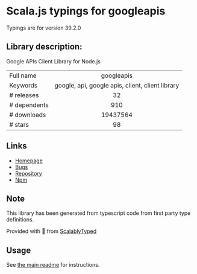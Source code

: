 
# Scala.js typings for googleapis

Typings are for version 39.2.0

## Library description:
Google APIs Client Library for Node.js

|                    |                 |
| ------------------ | :-------------: |
| Full name          | googleapis |
| Keywords           | google, api, google apis, client, client library |
| # releases         | 32 |
| # dependents       | 910 |
| # downloads        | 19437564 |
| # stars            | 98 |

## Links
- [Homepage](https://github.com/googleapis/google-api-nodejs-client#readme)
- [Bugs](https://github.com/googleapis/google-api-nodejs-client/issues)
- [Repository](https://github.com/googleapis/google-api-nodejs-client)
- [Npm](https://www.npmjs.com/package/googleapis)
    


## Note
This library has been generated from typescript code from first party type definitions.

Provided with :purple_heart: from [ScalablyTyped](https://github.com/oyvindberg/ScalablyTyped)

## Usage
See [the main readme](../../readme.md) for instructions.


